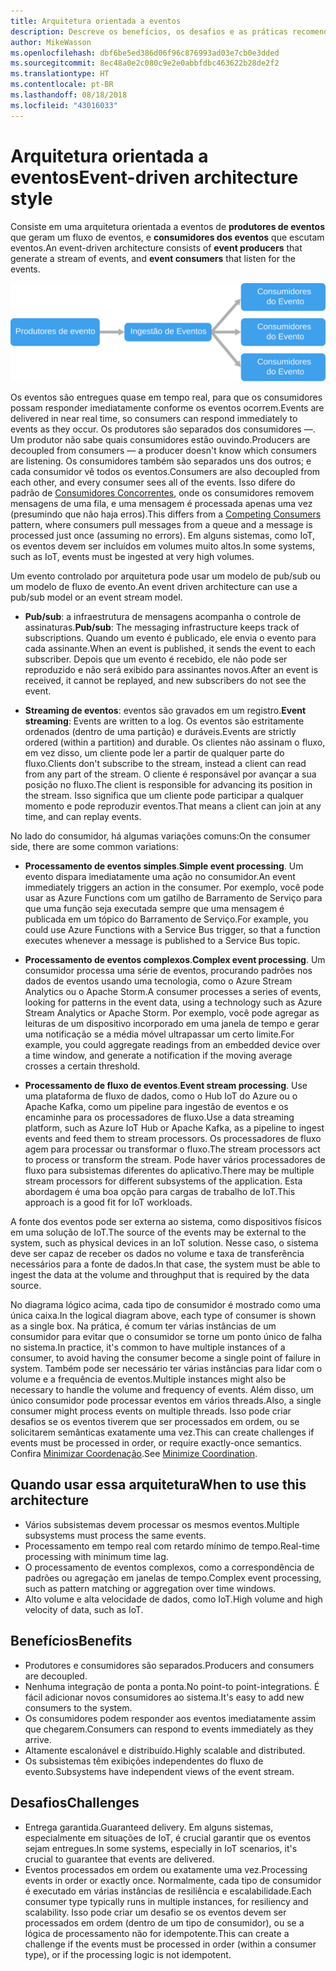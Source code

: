 ```yaml
---
title: Arquitetura orientada a eventos
description: Descreve os benefícios, os desafios e as práticas recomendadas para eventos e arquiteturas de IoT no Azure
author: MikeWasson
ms.openlocfilehash: dbf6be5ed386d06f96c876993ad03e7cb0e3dded
ms.sourcegitcommit: 8ec48a0e2c080c9e2e0abbfdbc463622b28de2f2
ms.translationtype: HT
ms.contentlocale: pt-BR
ms.lasthandoff: 08/18/2018
ms.locfileid: "43016033"
---
```

# <a name="event-driven-architecture-style"></a><span data-ttu-id="4d354-103">Arquitetura orientada a eventos</span><span class="sxs-lookup"><span data-stu-id="4d354-103">Event-driven architecture style</span></span>

<span data-ttu-id="4d354-104">Consiste em uma arquitetura orientada a eventos de **produtores de eventos** que geram um fluxo de eventos, e **consumidores dos eventos** que escutam eventos.</span><span class="sxs-lookup"><span data-stu-id="4d354-104">An event-driven architecture consists of **event producers** that generate a stream of events, and **event consumers** that listen for the events.</span></span> 

![](./images/event-driven.svg)

<span data-ttu-id="4d354-105">Os eventos são entregues quase em tempo real, para que os consumidores possam responder imediatamente conforme os eventos ocorrem.</span><span class="sxs-lookup"><span data-stu-id="4d354-105">Events are delivered in near real time, so consumers can respond immediately to events as they occur.</span></span> <span data-ttu-id="4d354-106">Os produtores são separados dos consumidores &mdash;. Um produtor não sabe quais consumidores estão ouvindo.</span><span class="sxs-lookup"><span data-stu-id="4d354-106">Producers are decoupled from consumers &mdash; a producer doesn't know which consumers are listening.</span></span> <span data-ttu-id="4d354-107">Os consumidores também são separados uns dos outros; e cada consumidor vê todos os eventos.</span><span class="sxs-lookup"><span data-stu-id="4d354-107">Consumers are also decoupled from each other, and every consumer sees all of the events.</span></span> <span data-ttu-id="4d354-108">Isso difere do padrão de [Consumidores Concorrentes][competing-consumers], onde os consumidores removem mensagens de uma fila, e uma mensagem é processada apenas uma vez (presumindo que não haja erros).</span><span class="sxs-lookup"><span data-stu-id="4d354-108">This differs from a [Competing Consumers][competing-consumers] pattern, where consumers pull messages from a queue and a message is processed just once (assuming no errors).</span></span> <span data-ttu-id="4d354-109">Em alguns sistemas, como IoT, os eventos devem ser incluídos em volumes muito altos.</span><span class="sxs-lookup"><span data-stu-id="4d354-109">In some systems, such as IoT, events must be ingested at very high volumes.</span></span>

<span data-ttu-id="4d354-110">Um evento controlado por arquitetura pode usar um modelo de pub/sub ou um modelo de fluxo de evento.</span><span class="sxs-lookup"><span data-stu-id="4d354-110">An event driven architecture can use a pub/sub model or an event stream model.</span></span> 

- <span data-ttu-id="4d354-111">**Pub/sub**: a infraestrutura de mensagens acompanha o controle de assinaturas.</span><span class="sxs-lookup"><span data-stu-id="4d354-111">**Pub/sub**: The messaging infrastructure keeps track of subscriptions.</span></span> <span data-ttu-id="4d354-112">Quando um evento é publicado, ele envia o evento para cada assinante.</span><span class="sxs-lookup"><span data-stu-id="4d354-112">When an event is published, it sends the event to each subscriber.</span></span> <span data-ttu-id="4d354-113">Depois que um evento é recebido, ele não pode ser reproduzido e não será exibido para assinantes novos.</span><span class="sxs-lookup"><span data-stu-id="4d354-113">After an event is received, it cannot be replayed, and new subscribers do not see the event.</span></span> 

- <span data-ttu-id="4d354-114">**Streaming de eventos**: eventos são gravados em um registro.</span><span class="sxs-lookup"><span data-stu-id="4d354-114">**Event streaming**: Events are written to a log.</span></span> <span data-ttu-id="4d354-115">Os eventos são estritamente ordenados (dentro de uma partição) e duráveis.</span><span class="sxs-lookup"><span data-stu-id="4d354-115">Events are strictly ordered (within a partition) and durable.</span></span> <span data-ttu-id="4d354-116">Os clientes não assinam o fluxo, em vez disso, um cliente pode ler a partir de qualquer parte do fluxo.</span><span class="sxs-lookup"><span data-stu-id="4d354-116">Clients don't subscribe to the stream, instead a client can read from any part of the stream.</span></span> <span data-ttu-id="4d354-117">O cliente é responsável por avançar a sua posição no fluxo.</span><span class="sxs-lookup"><span data-stu-id="4d354-117">The client is responsible for advancing its position in the stream.</span></span> <span data-ttu-id="4d354-118">Isso significa que um cliente pode participar a qualquer momento e pode reproduzir eventos.</span><span class="sxs-lookup"><span data-stu-id="4d354-118">That means a client can join at any time, and can replay events.</span></span>

<span data-ttu-id="4d354-119">No lado do consumidor, há algumas variações comuns:</span><span class="sxs-lookup"><span data-stu-id="4d354-119">On the consumer side, there are some common variations:</span></span>

- <span data-ttu-id="4d354-120">**Processamento de eventos simples**.</span><span class="sxs-lookup"><span data-stu-id="4d354-120">**Simple event processing**.</span></span> <span data-ttu-id="4d354-121">Um evento dispara imediatamente uma ação no consumidor.</span><span class="sxs-lookup"><span data-stu-id="4d354-121">An event immediately triggers an action in the consumer.</span></span> <span data-ttu-id="4d354-122">Por exemplo, você pode usar as Azure Functions com um gatilho de Barramento de Serviço para que uma função seja executada sempre que uma mensagem é publicada em um tópico do Barramento de Serviço.</span><span class="sxs-lookup"><span data-stu-id="4d354-122">For example, you could use Azure Functions with a Service Bus trigger, so that a function executes whenever a message is published to a Service Bus topic.</span></span>

- <span data-ttu-id="4d354-123">**Processamento de eventos complexos**.</span><span class="sxs-lookup"><span data-stu-id="4d354-123">**Complex event processing**.</span></span> <span data-ttu-id="4d354-124">Um consumidor processa uma série de eventos, procurando padrões nos dados de eventos usando uma tecnologia, como o Azure Stream Analytics ou o Apache Storm.</span><span class="sxs-lookup"><span data-stu-id="4d354-124">A consumer processes a series of events, looking for patterns in the event data, using a technology such as Azure Stream Analytics or Apache Storm.</span></span> <span data-ttu-id="4d354-125">Por exemplo, você pode agregar as leituras de um dispositivo incorporado em uma janela de tempo e gerar uma notificação se a média móvel ultrapassar um certo limite.</span><span class="sxs-lookup"><span data-stu-id="4d354-125">For example, you could aggregate readings from an embedded device over a time window, and generate a notification if the moving average crosses a certain threshold.</span></span> 

- <span data-ttu-id="4d354-126">**Processamento de fluxo de eventos**.</span><span class="sxs-lookup"><span data-stu-id="4d354-126">**Event stream processing**.</span></span> <span data-ttu-id="4d354-127">Use uma plataforma de fluxo de dados, como o Hub IoT do Azure ou o Apache Kafka, como um pipeline para ingestão de eventos e os encaminhe para os processadores de fluxo.</span><span class="sxs-lookup"><span data-stu-id="4d354-127">Use a data streaming platform, such as Azure IoT Hub or Apache Kafka, as a pipeline to ingest events and feed them to stream processors.</span></span> <span data-ttu-id="4d354-128">Os processadores de fluxo agem para processar ou transformar o fluxo.</span><span class="sxs-lookup"><span data-stu-id="4d354-128">The stream processors act to process or transform the stream.</span></span> <span data-ttu-id="4d354-129">Pode haver vários processadores de fluxo para subsistemas diferentes do aplicativo.</span><span class="sxs-lookup"><span data-stu-id="4d354-129">There may be multiple stream processors for different subsystems of the application.</span></span> <span data-ttu-id="4d354-130">Esta abordagem é uma boa opção para cargas de trabalho de IoT.</span><span class="sxs-lookup"><span data-stu-id="4d354-130">This approach is a good fit for IoT workloads.</span></span>

<span data-ttu-id="4d354-131">A fonte dos eventos pode ser externa ao sistema, como dispositivos físicos em uma solução de IoT.</span><span class="sxs-lookup"><span data-stu-id="4d354-131">The source of the events may be external to the system, such as physical devices in an IoT solution.</span></span> <span data-ttu-id="4d354-132">Nesse caso, o sistema deve ser capaz de receber os dados no volume e taxa de transferência necessários para a fonte de dados.</span><span class="sxs-lookup"><span data-stu-id="4d354-132">In that case, the system must be able to ingest the data at the volume and throughput that is required by the data source.</span></span>

<span data-ttu-id="4d354-133">No diagrama lógico acima, cada tipo de consumidor é mostrado como uma única caixa.</span><span class="sxs-lookup"><span data-stu-id="4d354-133">In the logical diagram above, each type of consumer is shown as a single box.</span></span> <span data-ttu-id="4d354-134">Na prática, é comum ter várias instâncias de um consumidor para evitar que o consumidor se torne um ponto único de falha no sistema.</span><span class="sxs-lookup"><span data-stu-id="4d354-134">In practice, it's common to have multiple instances of a consumer, to avoid having the consumer become a single point of failure in system.</span></span> <span data-ttu-id="4d354-135">Também pode ser necessário ter várias instâncias para lidar com o volume e a frequência de eventos.</span><span class="sxs-lookup"><span data-stu-id="4d354-135">Multiple instances might also be necessary to handle the volume and frequency of events.</span></span> <span data-ttu-id="4d354-136">Além disso, um único consumidor pode processar eventos em vários threads.</span><span class="sxs-lookup"><span data-stu-id="4d354-136">Also, a single consumer might process events on multiple threads.</span></span> <span data-ttu-id="4d354-137">Isso pode criar desafios se os eventos tiverem que ser processados em ordem, ou se solicitarem semânticas exatamente uma vez.</span><span class="sxs-lookup"><span data-stu-id="4d354-137">This can create challenges if events must be processed in order, or require exactly-once semantics.</span></span> <span data-ttu-id="4d354-138">Confira [Minimizar Coordenação][minimize-coordination].</span><span class="sxs-lookup"><span data-stu-id="4d354-138">See [Minimize Coordination][minimize-coordination].</span></span> 

## <a name="when-to-use-this-architecture"></a><span data-ttu-id="4d354-139">Quando usar essa arquitetura</span><span class="sxs-lookup"><span data-stu-id="4d354-139">When to use this architecture</span></span>

- <span data-ttu-id="4d354-140">Vários subsistemas devem processar os mesmos eventos.</span><span class="sxs-lookup"><span data-stu-id="4d354-140">Multiple subsystems must process the same events.</span></span> 
- <span data-ttu-id="4d354-141">Processamento em tempo real com retardo mínimo de tempo.</span><span class="sxs-lookup"><span data-stu-id="4d354-141">Real-time processing with minimum time lag.</span></span>
- <span data-ttu-id="4d354-142">O processamento de eventos complexos, como a correspondência de padrões ou agregação em janelas de tempo.</span><span class="sxs-lookup"><span data-stu-id="4d354-142">Complex event processing, such as pattern matching or aggregation over time windows.</span></span>
- <span data-ttu-id="4d354-143">Alto volume e alta velocidade de dados, como IoT.</span><span class="sxs-lookup"><span data-stu-id="4d354-143">High volume and high velocity of data, such as IoT.</span></span>

## <a name="benefits"></a><span data-ttu-id="4d354-144">Benefícios</span><span class="sxs-lookup"><span data-stu-id="4d354-144">Benefits</span></span>

- <span data-ttu-id="4d354-145">Produtores e consumidores são separados.</span><span class="sxs-lookup"><span data-stu-id="4d354-145">Producers and consumers are decoupled.</span></span>
- <span data-ttu-id="4d354-146">Nenhuma integração de ponta a ponta.</span><span class="sxs-lookup"><span data-stu-id="4d354-146">No point-to point-integrations.</span></span> <span data-ttu-id="4d354-147">É fácil adicionar novos consumidores ao sistema.</span><span class="sxs-lookup"><span data-stu-id="4d354-147">It's easy to add new consumers to the system.</span></span>
- <span data-ttu-id="4d354-148">Os consumidores podem responder aos eventos imediatamente assim que chegarem.</span><span class="sxs-lookup"><span data-stu-id="4d354-148">Consumers can respond to events immediately as they arrive.</span></span> 
- <span data-ttu-id="4d354-149">Altamente escalonável e distribuído.</span><span class="sxs-lookup"><span data-stu-id="4d354-149">Highly scalable and distributed.</span></span> 
- <span data-ttu-id="4d354-150">Os subsistemas têm exibições independentes do fluxo de evento.</span><span class="sxs-lookup"><span data-stu-id="4d354-150">Subsystems have independent views of the event stream.</span></span>

## <a name="challenges"></a><span data-ttu-id="4d354-151">Desafios</span><span class="sxs-lookup"><span data-stu-id="4d354-151">Challenges</span></span>

- <span data-ttu-id="4d354-152">Entrega garantida.</span><span class="sxs-lookup"><span data-stu-id="4d354-152">Guaranteed delivery.</span></span> <span data-ttu-id="4d354-153">Em alguns sistemas, especialmente em situações de IoT, é crucial garantir que os eventos sejam entregues.</span><span class="sxs-lookup"><span data-stu-id="4d354-153">In some systems, especially in IoT scenarios, it's crucial to guarantee that events are delivered.</span></span>
- <span data-ttu-id="4d354-154">Eventos processados em ordem ou exatamente uma vez.</span><span class="sxs-lookup"><span data-stu-id="4d354-154">Processing events in order or exactly once.</span></span> <span data-ttu-id="4d354-155">Normalmente, cada tipo de consumidor é executado em várias instâncias de resiliência e escalabilidade.</span><span class="sxs-lookup"><span data-stu-id="4d354-155">Each consumer type typically runs in multiple instances, for resiliency and scalability.</span></span> <span data-ttu-id="4d354-156">Isso pode criar um desafio se os eventos devem ser processados em ordem (dentro de um tipo de consumidor), ou se a lógica de processamento não for idempotente.</span><span class="sxs-lookup"><span data-stu-id="4d354-156">This can create a challenge if the events must be processed in order (within a consumer type), or if the processing logic is not idempotent.</span></span>

 <!-- links -->

[competing-consumers]: ../../patterns/competing-consumers.md
[minimize-coordination]: ../design-principles/minimize-coordination.md


